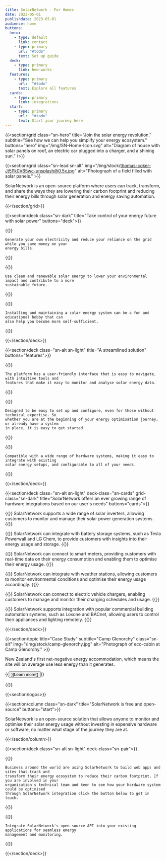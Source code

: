 ```yaml
---
title: SolarNetwork - For Homes
date: 2023-05-01
publishdate: 2023-05-01
audience: home
buttons:
  hero:
    - type: default
      link: contact
    - type: primary
      url: "#todo"
      text: Set up guide
  deck:
    - type: primary
      link: how-works
  features:
    - type: primary
      url:  "#todo"
      text: Explore all features
  cards:
    - type: primary
      link: integrations
  start:
    - type: primary
      url:  "#todo"
      text: Start your journey here
---
```

{{<section/grid
  class="sn-hero"
  title="Join the solar energy revolution."
  subtitle="See how we can help you simplify your energy ecosystem."
  buttons="hero"
  img="/img/SN-Home-Icon.svg"
  alt="Diagram of house with solar panels on roof, an electric car plugged into a charger, and a shining sun." />}}

{{<section/grid
  class="sn-lead sn-alt"
  img="/img/stock/thomas-coker-Jt5Pk0V65wc-unsplash@0.5x.jpg"
  alt="Photograph of a field filled with solar panels." >}}

<p>
  SolarNetwork is an open-source platform where users can track, transform, and share the ways they
  are lowering their carbon footprint and reducing their energy bills through solar generation and
  energy saving automation.
</p>

{{</section/grid>}}

{{<section/deck class="sn-dark" title="Take control of your energy future with solar power" buttons="deck">}}

  {{<deck-card title="Lower your energy bills"
    img="/img/SN-Home-Simple-Bills.svg"
    alt="Diagram of 3 isometric rectangles in a stack and a downward arrow pointing at the top." >}}

    Generate your own electricity and reduce your reliance on the grid while you save money on your
    energy bills.

  {{</deck-card>}}

  {{<deck-card title="Reduce your carbon footprint"
    img="/img/SN-Home-Simple-Footprint.svg"
    alt="Diagram of a triangle with a downward arrow inside and a few dots outside." >}}

    Use clean and renewable solar energy to lower your environmental impact and contribute to a more
    sustainable future.

  {{</deck-card>}}

  {{<deck-card title="Be satisfied while you save"
    img="/img/SN-Home-Simple-Sufficient.svg"
    alt="Diagram of leaves growing out of the ground." >}}

    Installing and maintaining a solar energy system can be a fun and educational hobby that can
    also help you become more self-sufficient.

  {{</deck-card>}}

{{</section/deck>}}

{{<section/deck class="sn-alt sn-light" title="A streamlined solution" buttons="features">}}

  {{<deck-card title="Easy to use"
      img="/img/SN-Home-Easy.svg"
      alt="Diagram of 3 pill-shaped buttons within concentric circles and an arrow cursor pointing at the middle button." >}}

    The platform has a user-friendly interface that is easy to navigate, with intuitive tools and
    features that make it easy to monitor and analyse solar energy data.

  {{</deck-card>}}

  {{<deck-card title="Simple to set up"
      img="/img/SN-Home-Setup.svg"
      alt="Diagram of a circle with a checkmark surrounded by concentric circles with 4 small dots." >}}

    Designed to be easy to set up and configure, even for those without technical expertise. So
    whether you are at the beginning of your energy optimisation journey, or already have a system
    in place, it is easy to get started.

  {{</deck-card>}}

  {{<deck-card title="Goes with the flow"
      img="/img/SN-Home-Flow.svg"
      alt="Diagram of a circle broken into 4 quadrant puzzle pieces." >}}

    Compatible with a wide range of hardware systems, making it easy to integrate with existing
    solar energy setups, and configurable to all of your needs.

  {{</deck-card>}}

{{</section/deck>}}

{{<section/deck class="sn-alt sn-light" deck-class="sn-cards" grid-class="sn-dark"
  title="SolarNetwork offers an ever growing range of hardware integrations based on our user's needs"
  buttons="cards">}}

  {{<column class="sn-info-card" title="Solar Inverters" >}}
    SolarNetwork supports a wide range of solar inverters, allowing customers to monitor and manage
    their solar power generation systems.
  {{</column>}}

  {{<column class="sn-info-card" title="Battery Systems Storage" >}}
    SolarNetwork can integrate with battery storage systems, such as Tesla Powerwall and LG Chem, to
    provide customers with insights into their energy usage and storage.
  {{</column>}}

  {{<column class="sn-info-card" title="Smart Meters" >}}
    SolarNetwork can connect to smart meters, providing customers with real-time data on their
    energy consumption and enabling them to optimise their energy usage.
  {{</column>}}

  {{<column class="sn-info-card" title="Weather Stations" >}}
    SolarNetwork can integrate with weather stations, allowing customers to monitor environmental
    conditions and optimise their energy usage accordingly.
  {{</column>}}

  {{<column class="sn-info-card" title="Electric Vehicle Chargers" >}}
    SolarNetwork can connect to electric vehicle chargers, enabling customers to manage and monitor
    their charging schedules and usage.
  {{</column>}}

  {{<column class="sn-info-card" title="Building Automation Systems" >}}
    SolarNetwork supports integration with popular commercial building automation systems, such as
    Loxone and BACnet, allowing users to control their appliances and lighting remotely.
  {{</column>}}

{{</section/deck>}}

{{<section/topic title="Case Study" subtitle="Camp Glenorchy"
  class="sn-alt"
  img="/img/stock/camp-glenorchy.jpg"
  alt="Photograph of eco-cabin at Camp Glenorchy." >}}

<p>New Zealand's first net-negative energy accommodation, which means the site will on average use
less energy than it generates.</p>

<p>{{<button type="link" url="#todo">}}Learn more{{</button>}}</p>
{{</section/topic>}}

{{<section/logos>}}

{{<section/column class="sn-dark" title="SolarNetwork is free and open-source" buttons="start">}}

  SolarNetwork is an open-source solution that allows anyone to monitor and optimise their solar
  energy usage without investing in expensive hardware or software, no matter what stage of the
  journey they are at.

{{</section/column>}}

{{<section/deck class="sn-alt sn-light" deck-class="sn-pair">}}

  {{<deck-link-card class="sn-main" title="For Business" subtitle="Sustainable business just got a little simpler."
      img="/img/SN-Business-Icon.svg"
      alt="Sun shining over a factory with solar panels, connected to a grid-scale battery, connected to an electric bus."
      url="/"
      link="Learn more" >}}

    Business around the world are using SolarNetwork to build web apps and sites that track and
    transform their energy ecosystem to reduce their carbon footprint. If you are involved in your
    organisation's technical team and keen to see how your hardware system could be optimised
    through SolarNetwork integration click the button below to get in touch.

  {{</deck-link-card>}}

  {{<deck-link-card class="sn-dev" title="For Developers" subtitle="Build your own products using our powerful and easy-to-use APIs."
      img="/img/SN-Developers-Icon.svg"
      alt="Diagram a grid of dots connected to a cloud floating with computer windows."
      url="/developers.html"
      link="Learn more" >}}

    Integrate SolarNetwork's open-source API into your existing applications for seamless energy
    management and monitoring.

  {{</deck-link-card>}}

{{</section/deck>}}
